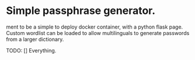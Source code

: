 # Simple passphrase generator. 
ment to be a simple to deploy docker container, with a python flask page.
Custom wordlist can be loaded to allow multilinguals to generate passwords from a larger dictionary.

TODO: 
[] Everything.
